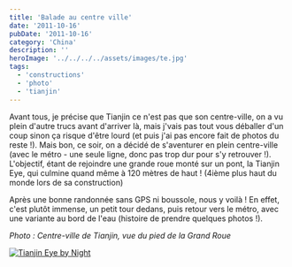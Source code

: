 ```yaml
---
title: 'Balade au centre ville'
date: '2011-10-16'
pubDate: '2011-10-16'
category: 'China'
description: ''
heroImage: '../../../../assets/images/te.jpg'
tags:
  - 'constructions'
  - 'photo'
  - 'tianjin'
---
```


Avant tous, je précise que Tianjin ce n'est pas que son centre-ville, on a vu plein d'autre trucs avant d'arriver là, mais j'vais pas tout vous déballer d'un coup sinon ça risque d'être lourd (et puis j'ai pas encore fait de photos du reste !). Mais bon, ce soir, on a décidé de s'aventurer en plein centre-ville (avec le métro - une seule ligne, donc pas trop dur pour s'y retrouver !). L'objectif, étant de rejoindre une grande roue monté sur un pont, la Tianjin Eye, qui culmine quand même à 120 mètres de haut ! (4ième plus haut du monde lors de sa construction)

Après une bonne randonnée sans GPS ni boussole, nous y voilà ! En effet, c'est plutôt immense, un petit tour dedans, puis retour vers le métro, avec une variante au bord de l'eau (histoire de prendre quelques photos !).

_Photo : Centre-ville de Tianjin, vue du pied de la Grand Roue_

[![Tianjin Eye by Night](http://malparty.fr/wp-content/uploads/2013/05/tianjin_centre_night.jpg)](http://malparty.fr/wp-content/uploads/2013/05/tianjin_centre_night.jpg)
